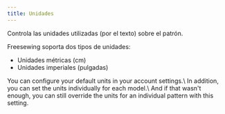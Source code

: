 ```yaml
---
title: Unidades
---
```


Controla las unidades utilizadas (por el texto) sobre el patrón.

Freesewing soporta dos tipos de unidades:

-   Unidades métricas (cm)
-   Unidades imperiales (pulgadas)

You can configure your default units in your account settings.\ In addition, you can set the units individually for each model.\ And if that wasn't enough, you can still override the units for an individual pattern with this setting.
